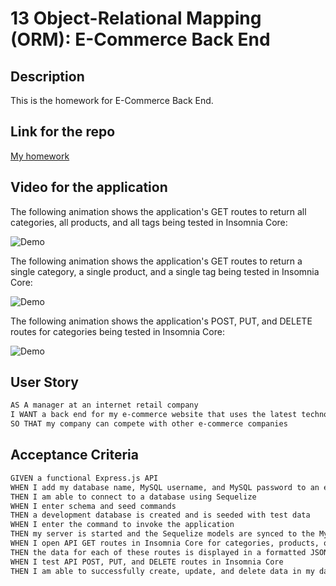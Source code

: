 # 13 Object-Relational Mapping (ORM): E-Commerce Back End

## Description

This is the homework for E-Commerce Back End.


## Link for the repo
[My homework](https://github.com/ElcinKoyuncu/e-commerce-back-end.git)

## Video for the application

The following animation shows the application's GET routes to return all categories, all products, and all tags being tested in Insomnia Core:

![Demo](./Assets/GET.gif)

The following animation shows the application's GET routes to return a single category, a single product, and a single tag being tested in Insomnia Core:

![Demo](./Assets/GET-1.gif)

The following animation shows the application's POST, PUT, and DELETE routes for categories being tested in Insomnia Core:

![Demo](./Assets/POST-PUT-DELETE.gif)


## User Story

```md
AS A manager at an internet retail company
I WANT a back end for my e-commerce website that uses the latest technologies
SO THAT my company can compete with other e-commerce companies
```

## Acceptance Criteria

```md
GIVEN a functional Express.js API
WHEN I add my database name, MySQL username, and MySQL password to an environment variable file
THEN I am able to connect to a database using Sequelize
WHEN I enter schema and seed commands
THEN a development database is created and is seeded with test data
WHEN I enter the command to invoke the application
THEN my server is started and the Sequelize models are synced to the MySQL database
WHEN I open API GET routes in Insomnia Core for categories, products, or tags
THEN the data for each of these routes is displayed in a formatted JSON
WHEN I test API POST, PUT, and DELETE routes in Insomnia Core
THEN I am able to successfully create, update, and delete data in my database
```


